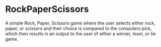 # RockPaperScissors

A simple Rock, Paper, Scissors game where the user selects either rock, paper, or scissors and their choice is compared to the computers pick, which then results in an output to the user of either a winner, loser, or tie game. 
